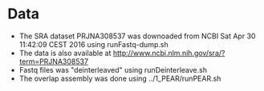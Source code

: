 # Data 
* The SRA dataset PRJNA308537 was downoaded from NCBI Sat Apr 30 11:42:09 CEST 2016 using runFastq-dump.sh
* The data is also available at http://www.ncbi.nlm.nih.gov/sra/?term=PRJNA308537
* Fastq files was "deinterleaved" using runDeinterleave.sh
* The overlap assembly was done using ../1_PEAR/runPEAR.sh

